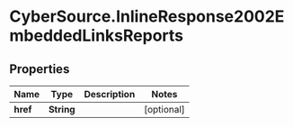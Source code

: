 # CyberSource.InlineResponse2002EmbeddedLinksReports

## Properties
Name | Type | Description | Notes
------------ | ------------- | ------------- | -------------
**href** | **String** |  | [optional] 


